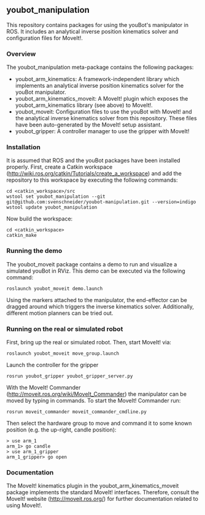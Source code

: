 ## youbot_manipulation

This repository contains packages for using the youBot's manipulator in ROS. It includes an analytical inverse position kinematics solver and configuration files for MoveIt!.


### Overview
The youbot_manipulation meta-package contains the following packages:
* youbot_arm_kinematics: A framework-independent library which implements an analytical inverse position kinematics solver for the youBot manipulator.
* youbot_arm_kinematics_moveit: A MoveIt! plugin which exposes the youbot_arm_kinematics library (see above) to MoveIt!.
* youbot_moveit: Configuration files to use the youBot with MoveIt! and the analytical inverse kinematics solver from this repository. These files have been auto-generated by the MoveIt! setup assistant.
* youbot_gripper: A controller manager to use the gripper with MoveIt!


### Installation
It is assumed that ROS and the youBot packages have been installed properly.
First, create a Catkin workspace (http://wiki.ros.org/catkin/Tutorials/create_a_workspace) and add the repository to this workspace by executing the following commands:

    cd <catkin_workspace>/src
    wstool set youbot_manipulation --git git@github.com:svenschneider/youbot-manipulation.git --version=indigo
    wstool update youbot_manipulation

Now build the workspace:

    cd <catkin_workspace>
    catkin_make


### Running the demo
The youbot_moveit package contains a demo to run and visualize a simulated youBot in RViz. This demo can be executed via the following command:

    roslaunch youbot_moveit demo.launch

Using the markers attached to the manipulator, the end-effector can be dragged around which triggers the inverse kinematics solver. Additionally, different motion planners can be tried out.


### Running on the real or simulated robot
First, bring up the real or simulated robot. Then, start MoveIt! via:

    roslaunch youbot_moveit move_group.launch
    
Launch the controller for the gripper

    rosrun youbot_gripper youbot_gripper_server.py

With the MoveIt! Commander (http://moveit.ros.org/wiki/MoveIt_Commander) the manipulator can be moved by typing in commands. To start the MoveIt! Commander run:

    rosrun moveit_commander moveit_commander_cmdline.py

Then select the hardware group to move and command it to some known position (e.g. the up-right, candle position):

    > use arm_1
    arm_1> go candle
    > use arm_1_gripper
    arm_1_gripper> go open

    

### Documentation

The MoveIt! kinematics plugin in the youbot_arm_kinematics_moveit package implements the standard MoveIt! interfaces. Therefore, consult the MoveIt! website (http://moveit.ros.org/) for further documentation related to using MoveIt!.
